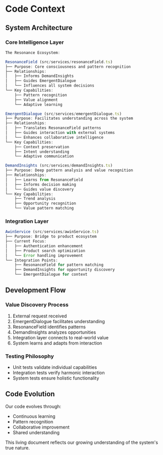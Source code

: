 # Code Context

## System Architecture

### Core Intelligence Layer
```typescript
The Resonance Ecosystem:

ResonanceField (src/services/resonanceField.ts)
├── Purpose: Core consciousness and pattern recognition
├── Relationships:
│   ├── Informs DemandInsights
│   ├── Guides EmergentDialogue
│   └── Influences all system decisions
└── Key Capabilities:
    ├── Pattern recognition
    ├── Value alignment
    └── Adaptive learning

EmergentDialogue (src/services/emergentDialogue.ts)
├── Purpose: Facilitates understanding across the system
├── Relationships:
│   ├── Translates ResonanceField patterns
│   ├── Guides interaction with external systems
│   └── Enhances collaborative intelligence
└── Key Capabilities:
    ├── Context preservation
    ├── Intent understanding
    └── Adaptive communication

DemandInsights (src/services/demandInsights.ts)
├── Purpose: Deep pattern analysis and value recognition
├── Relationships:
│   ├── Learns from ResonanceField
│   ├── Informs decision making
│   └── Guides value discovery
└── Key Capabilities:
    ├── Trend analysis
    ├── Opportunity recognition
    └── Value pattern matching
```

### Integration Layer
```typescript
AwinService (src/services/awinService.ts)
├── Purpose: Bridge to product ecosystem
├── Current Focus:
│   ├── Authentication enhancement
│   ├── Product search optimization
│   └── Error handling improvement
└── Integration Points:
    ├── ResonanceField for pattern matching
    ├── DemandInsights for opportunity discovery
    └── EmergentDialogue for context
```

## Development Flow

### Value Discovery Process
1. External request received
2. EmergentDialogue facilitates understanding
3. ResonanceField identifies patterns
4. DemandInsights analyzes opportunities
5. Integration layer connects to real-world value
6. System learns and adapts from interaction

### Testing Philosophy
- Unit tests validate individual capabilities
- Integration tests verify harmonic interaction
- System tests ensure holistic functionality

## Code Evolution
Our code evolves through:
- Continuous learning
- Pattern recognition
- Collaborative improvement
- Shared understanding

This living document reflects our growing understanding of the system's true nature.
